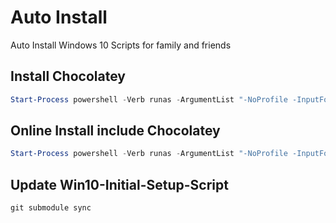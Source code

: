 # Auto Install

Auto Install Windows 10 Scripts for family and friends

## Install Chocolatey

```powershell
Start-Process powershell -Verb runas -ArgumentList "-NoProfile -InputFormat None -ExecutionPolicy Bypass -Command [System.Net.ServicePointManager]::SecurityProtocol = [System.Net.ServicePointManager]::SecurityProtocol -bor 3072; iex ((New-Object System.Net.WebClient).DownloadString('https://chocolatey.org/install.ps1'))"; Exit
```

## Online Install include Chocolatey

```powershell
Start-Process powershell -Verb runas -ArgumentList "-NoProfile -InputFormat None -ExecutionPolicy Bypass -Command [Net.ServicePointManager]::SecurityProtocol = [Net.SecurityProtocolType]::Tls12; iex ((New-Object System.Net.WebClient).DownloadString('https://raw.githubusercontent.com/gitpel/auto-install/master/auto-install.ps1'))"; Exit
```
## Update Win10-Initial-Setup-Script
```
git submodule sync
```
